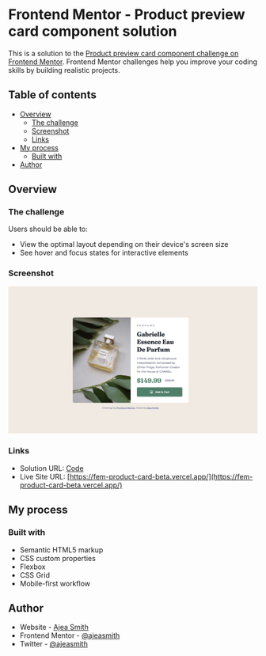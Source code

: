 # Frontend Mentor - Product preview card component solution

This is a solution to the [Product preview card component challenge on Frontend Mentor](https://www.frontendmentor.io/challenges/product-preview-card-component-GO7UmttRfa). Frontend Mentor challenges help you improve your coding skills by building realistic projects. 

## Table of contents

- [Overview](#overview)
  - [The challenge](#the-challenge)
  - [Screenshot](#screenshot)
  - [Links](#links)
- [My process](#my-process)
  - [Built with](#built-with)
- [Author](#author)

## Overview

### The challenge

Users should be able to:

- View the optimal layout depending on their device's screen size
- See hover and focus states for interactive elements

### Screenshot

![screenshot of project](./images/image-project.png)

### Links

- Solution URL: [Code](https://github.com/AjeaSmith/FEM-product-card)
- Live Site URL: [https://fem-product-card-beta.vercel.app/](https://fem-product-card-beta.vercel.app/)

## My process

### Built with

- Semantic HTML5 markup
- CSS custom properties
- Flexbox
- CSS Grid
- Mobile-first workflow


## Author

- Website - [Ajea Smith](https://hobbyist-dev-log.netlify.app/)
- Frontend Mentor - [@ajeasmith](https://www.frontendmentor.io/profile/ajeasmith)
- Twitter - [@ajeasmith](https://www.twitter.com/ajeasmith)
